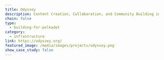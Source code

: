 ```yaml
---
title: Odyssey
description: Content Creation, Collaboration, and Community Building in 3D.
chain: false
type:
  - building-for-polkadot
category:
  - infrastructure
link: https://odyssey.org/
featured_image: /media/images/projects/odyssey.png
show_case_study: false
---
```

